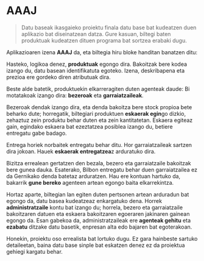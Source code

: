 # AAAJ

>Datu baseak ikasgaieko proiektu finala datu base bat kudeatzen duen aplikazio bat diseinatzean datza. Gure kasuan, biltegi baten produktuak kudeatzen dituen programa bat sortzea erabaki dugu.

Aplikazioaren izena **AAAJ** da, eta biltegia hiru bloke handitan banatzen ditu:

Hasteko, logikoa denez, **produktuak** egongo dira. Bakoitzak bere kodea izango du, datu basean identifikatuta egoteko. Izena, deskribapena eta prezioa ere gordeko diren atributuak dira.

Beste alde batetik, produktuekin elkarreragiten duten agenteak daude: Bi motatakoak izango dira: **bezeroak** eta **garraiatzaileak**.

Bezeroak dendak izango dira, eta denda bakoitza bere stock propioa bete beharko dute; horregatik, biltegiari produktuen **eskaerak egin**go dizkio, zehaztuz zein produktu behar duten eta zein kantitatetan. Eskaera egiteaz gain, egindako eskaera bat ezeztatzea posiblea izango du, betiere entregatu gabe badago.

Entrega horiek norbaitek entregatu behar ditu. Hor garraiatzaileak sartzen dira jokoan. Hauek **eskaerak entregatzea**z arduratuko dira.

Bizitza errealean gertatzen den bezala, bezero eta garraiatzaile bakoitzak bere gunea dauka. Esaterako, Bilbon entregatu behar duen garraiatzailea ez da Gernikako denda batetaz arduratzen. Hau ere kontuan hartuko da, bakarrik **gune bereko** agenteen artean egongo baita elkarrekintza.

Hortaz aparte, biltegian lan egiten duten pertsonen artean arduradun bat egongo da, datu basea kudeatzeaz enkargatuko dena. Horrek **administratzaile** kontu bat izango du; horrela, bezero eta garraiatzaile bakoitzaren datuen eta eskaera bakoitzaren egoeraren jakinaren gainean egongo da. Esan gabekoa da, administratzaileak ere **agenteak gehitu** eta **ezabatu** ditzake datu basetik, enpresan alta edo bajaren bat egoterakoan.

Honekin, proiektu oso errealista bat lortuko dugu. Ez gara hainbeste sartuko detaileetan, baina datu base sinple bat eskatzen denez ez da proiektua gehiegi kargatu behar.
